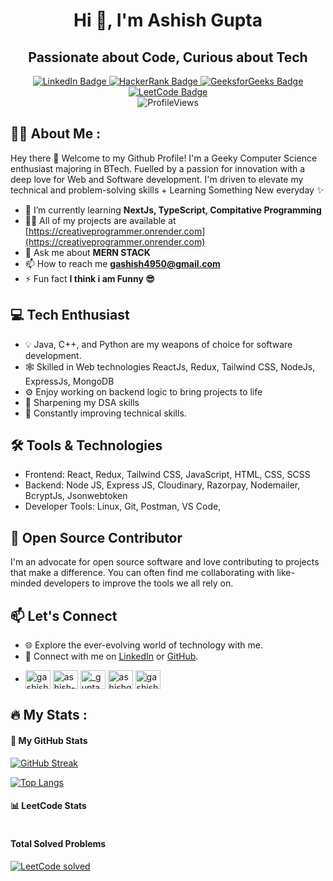 <div align="center">

# Hi 👋, I'm Ashish Gupta

## Passionate about Code, Curious about Tech

</div>

<div id="header" align="center">
  <div id="badges">
    <a href="https://www.linkedin.com/in/se-ashishgupta target="_blank">
      <img src="https://img.shields.io/badge/LinkedIn-blue?style=for-the-badge&logo=linkedin&logoColor=white" alt="LinkedIn Badge"/>
    </a>
    <a href="https://www.hackerrank.com/se_ashishgupta">
      <img src="https://img.shields.io/badge/Hackerrank-darkgreen?style=for-the-badge&logo=hackerrank&logoColor=white" alt="HackerRank Badge"/>
    </a>
    <a href="https://auth.geeksforgeeks.org/user/seashishgupta">
      <img src="https://img.shields.io/badge/GeeksforGeeks-green?style=for-the-badge&logo=GeeksforGeeks&logoColor=white" alt="GeeksforGeeks Badge"/>
    </a>
    <a href="https://leetcode.com/seashishgupta">
      <img src="https://img.shields.io/badge/Leetcode-yellow?style=for-the-badge&logo=leetcode&logoColor=white" alt="LeetCode Badge"/>
    </a>
  </div>
  <img src="https://komarev.com/ghpvc/?username=se-ashishgupta&style=flat-round&color=red" alt="ProfileViews"/>
</div>

## 👨‍💻 About Me :

Hey there 👋 Welcome to my Github Profile! I'm a Geeky Computer Science enthusiast majoring in BTech. Fuelled by a passion for innovation with a deep love for Web and Software development. I'm driven to elevate my technical and problem-solving skills + Learning Something New everyday ✨

- 🌱 I’m currently learning **NextJs, TypeScript, Compitative Programming**
- 👨‍💻 All of my projects are available at [https://creativeprogrammer.onrender.com](https://creativeprogrammer.onrender.com)
- 💬 Ask me about **MERN STACK**
- 📫 How to reach me **gashish4950@gmail.com**
- ⚡ Fun fact **I think i am Funny 😎**

## 💻 Tech Enthusiast

- 💡 Java, C++, and Python are my weapons of choice for software development.
- 🕸 Skilled in Web technologies ReactJs, Redux, Tailwind CSS, NodeJs, ExpressJs, MongoDB
- ⚙️ Enjoy working on backend logic to bring projects to life
- 🚀 Sharpening my DSA skills
- 🔧 Constantly improving technical skills.

## 🛠️ Tools & Technologies

- Frontend: React, Redux, Tailwind CSS, JavaScript, HTML, CSS, SCSS
- Backend: Node JS, Express JS, Cloudinary, Razorpay, Nodemailer, BcryptJs, Jsonwebtoken
- Developer Tools: Linux, Git, Postman, VS Code,

## 🌟 Open Source Contributor

I'm an advocate for open source software and love contributing to projects that make a difference. You can often find me collaborating with like-minded developers to improve the tools we all rely on.

## 📫 Let's Connect

- 🌐 Explore the ever-evolving world of technology with me.
- 🔗 Connect with me on [LinkedIn](https://www.linkedin.com/in/se-ashishgupta) or [GitHub](https://github.com/se-ashishgupta).
- <p align="left">
  <a href="https://twitter.com/gashish4950" target="blank"><img align="center" src="https://raw.githubusercontent.com/rahuldkjain/github-profile-readme-generator/master/src/images/icons/Social/twitter.svg" alt="gashish4950" height="30" width="40" /></a>
  <a href="https://www.linkedin.com/in/se-ashishgupta" target="blank"><img align="center" src="https://raw.githubusercontent.com/rahuldkjain/github-profile-readme-generator/master/src/images/icons/Social/linked-in-alt.svg" alt="ashish-gupta-18a8b7210" height="30" width="40" /></a>
  <a href="https://instagram.com/_gupta_._ashish_" target="blank"><img align="center" src="https://raw.githubusercontent.com/rahuldkjain/github-profile-readme-generator/master/src/images/icons/Social/instagram.svg" alt="_gupta_._ashish_" height="30" width="40" /></a>
  <a href="https://www.codechef.com/users/ashishgupta02" target="blank"><img align="center" src="https://cdn.jsdelivr.net/npm/simple-icons@3.1.0/icons/codechef.svg" alt="ashishgupta02" height="30" width="40" /></a>
  <a href="https://leetcode.com/se-ashishgupta" target="blank"><img align="center" src="https://cdn.iconscout.com/icon/free/png-256/free-leetcode-3521542-2944960.png" alt="gashish4950" height="30" width="40" /></a>
  </p>

## :fire: My Stats :

#### 🚀 My GitHub Stats

[![GitHub Streak](https://streak-stats.demolab.com?user=se-ashishgupta&theme=highcontrast&date_format=M%20j%5B%2C%20Y%5D&card_width=500)](https://git.io/streak-stats)

[![Top Langs](https://github-readme-stats.vercel.app/api/top-langs/?username=se-ashishgupta&layout=compact&theme=vision-friendly-dark)](https://github.com/anuraghazra/github-readme-stats)

#### 📊 LeetCode Stats

<div style="display: flex; justify-content: space-between; align-items: center;">
    <div>
        <h4>Total Solved Problems</h4>
        <a href="https://leetcode.com/se-ashishgupta/">
            <img src="https://leetcode-stats-six.vercel.app/api?username=se-ashishgupta&hide=total-submissions&ac_lang=Python" alt="LeetCode solved" />
        </a>
    </div>
</div>
